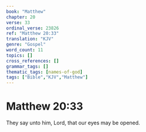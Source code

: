 ```yaml
---
book: "Matthew"
chapter: 20
verse: 33
ordinal_verse: 23826
ref: "Matthew 20:33"
translation: "KJV"
genre: "Gospel"
word_count: 11
topics: []
cross_references: []
grammar_tags: []
thematic_tags: [names-of-god]
tags: ["Bible","KJV","Matthew"]
---
```


# Matthew 20:33

They say unto him, Lord, that our eyes may be opened.
